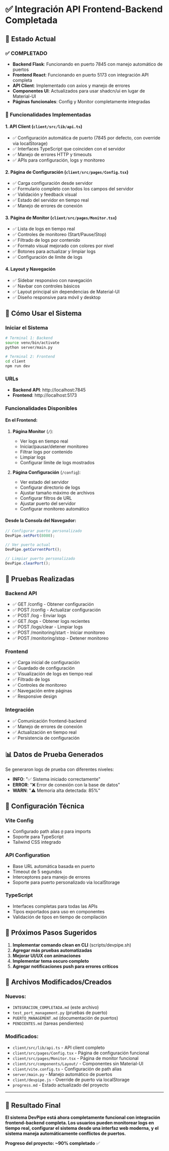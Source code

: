 # ✅ Integración API Frontend-Backend Completada

## 🎉 Estado Actual

### ✅ **COMPLETADO**
- **Backend Flask**: Funcionando en puerto 7845 con manejo automático de puertos
- **Frontend React**: Funcionando en puerto 5173 con integración API completa
- **API Client**: Implementado con axios y manejo de errores
- **Componentes UI**: Actualizados para usar shadcn/ui en lugar de Material-UI
- **Páginas funcionales**: Config y Monitor completamente integradas

### 🔧 **Funcionalidades Implementadas**

#### 1. API Client (`client/src/lib/api.ts`)
- ✅ Configuración automática de puerto (7845 por defecto, con override via localStorage)
- ✅ Interfaces TypeScript que coinciden con el servidor
- ✅ Manejo de errores HTTP y timeouts
- ✅ APIs para configuración, logs y monitoreo

#### 2. Página de Configuración (`client/src/pages/Config.tsx`)
- ✅ Carga configuración desde servidor
- ✅ Formulario completo con todos los campos del servidor
- ✅ Validación y feedback visual
- ✅ Estado del servidor en tiempo real
- ✅ Manejo de errores de conexión

#### 3. Página de Monitor (`client/src/pages/Monitor.tsx`)
- ✅ Lista de logs en tiempo real
- ✅ Controles de monitoreo (Start/Pause/Stop)
- ✅ Filtrado de logs por contenido
- ✅ Formato visual mejorado con colores por nivel
- ✅ Botones para actualizar y limpiar logs
- ✅ Configuración de límite de logs

#### 4. Layout y Navegación
- ✅ Sidebar responsivo con navegación
- ✅ Navbar con controles básicos
- ✅ Layout principal sin dependencias de Material-UI
- ✅ Diseño responsive para móvil y desktop

## 🚀 **Cómo Usar el Sistema**

### Iniciar el Sistema
```bash
# Terminal 1: Backend
source venv/bin/activate
python server/main.py

# Terminal 2: Frontend
cd client
npm run dev
```

### URLs
- **Backend API**: http://localhost:7845
- **Frontend**: http://localhost:5173

### Funcionalidades Disponibles

#### En el Frontend:
1. **Página Monitor** (`/`):
   - Ver logs en tiempo real
   - Iniciar/pausar/detener monitoreo
   - Filtrar logs por contenido
   - Limpiar logs
   - Configurar límite de logs mostrados

2. **Página Configuración** (`/config`):
   - Ver estado del servidor
   - Configurar directorio de logs
   - Ajustar tamaño máximo de archivos
   - Configurar filtros de URL
   - Ajustar puerto del servidor
   - Configurar monitoreo automático

#### Desde la Consola del Navegador:
```javascript
// Configurar puerto personalizado
DevPipe.setPort(8080);

// Ver puerto actual
DevPipe.getCurrentPort();

// Limpiar puerto personalizado
DevPipe.clearPort();
```

## 🧪 **Pruebas Realizadas**

### Backend API
- ✅ GET /config - Obtener configuración
- ✅ POST /config - Actualizar configuración
- ✅ POST /log - Enviar logs
- ✅ GET /logs - Obtener logs recientes
- ✅ POST /logs/clear - Limpiar logs
- ✅ POST /monitoring/start - Iniciar monitoreo
- ✅ POST /monitoring/stop - Detener monitoreo

### Frontend
- ✅ Carga inicial de configuración
- ✅ Guardado de configuración
- ✅ Visualización de logs en tiempo real
- ✅ Filtrado de logs
- ✅ Controles de monitoreo
- ✅ Navegación entre páginas
- ✅ Responsive design

### Integración
- ✅ Comunicación frontend-backend
- ✅ Manejo de errores de conexión
- ✅ Actualización en tiempo real
- ✅ Persistencia de configuración

## 📊 **Datos de Prueba Generados**

Se generaron logs de prueba con diferentes niveles:
- **INFO**: "✅ Sistema iniciado correctamente"
- **ERROR**: "❌ Error de conexión con la base de datos"  
- **WARN**: "⚠️ Memoria alta detectada: 85%"

## 🔧 **Configuración Técnica**

### Vite Config
- Configurado path alias `@` para imports
- Soporte para TypeScript
- Tailwind CSS integrado

### API Configuration
- Base URL automática basada en puerto
- Timeout de 5 segundos
- Interceptores para manejo de errores
- Soporte para puerto personalizado via localStorage

### TypeScript
- Interfaces completas para todas las APIs
- Tipos exportados para uso en componentes
- Validación de tipos en tiempo de compilación

## 🎯 **Próximos Pasos Sugeridos**

1. **Implementar comando clean en CLI** (scripts/devpipe.sh)
2. **Agregar más pruebas automatizadas**
3. **Mejorar UI/UX con animaciones**
4. **Implementar tema oscuro completo**
5. **Agregar notificaciones push para errores críticos**

## 📝 **Archivos Modificados/Creados**

### Nuevos:
- `INTEGRACION_COMPLETADA.md` (este archivo)
- `test_port_management.py` (pruebas de puerto)
- `PUERTO_MANAGEMENT.md` (documentación de puertos)
- `PENDIENTES.md` (tareas pendientes)

### Modificados:
- `client/src/lib/api.ts` - API client completo
- `client/src/pages/Config.tsx` - Página de configuración funcional
- `client/src/pages/Monitor.tsx` - Página de monitor funcional
- `client/src/components/Layout/` - Componentes sin Material-UI
- `client/vite.config.ts` - Configuración de path alias
- `server/main.py` - Manejo automático de puertos
- `client/devpipe.js` - Override de puerto via localStorage
- `progress.md` - Estado actualizado del proyecto

---

## 🎉 **Resultado Final**

**El sistema DevPipe está ahora completamente funcional con integración frontend-backend completa. Los usuarios pueden monitorear logs en tiempo real, configurar el sistema desde una interfaz web moderna, y el sistema maneja automáticamente conflictos de puertos.**

**Progreso del proyecto: ~90% completado** ✅
